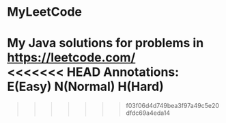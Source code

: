 # MyLeetCode
My Java solutions for problems in https://leetcode.com/  
<<<<<<< HEAD
Annotations: E(Easy) N(Normal) H(Hard)
=======
>>>>>>> f03f06d4d749bea3f97a49c5e20dfdc69a4eda14
